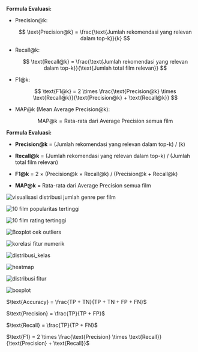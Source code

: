 **Formula Evaluasi:**

- Precision@k:
  
  $$
  \text{Precision@k} = \frac{\text{Jumlah rekomendasi yang relevan dalam top-k}}{k}
  $$


- Recall@k:
  
  $$
  \text{Recall@k} = \frac{\text{Jumlah rekomendasi yang relevan dalam top-k}}{\text{Jumlah total film relevan}}
  $$


- F1@k:
  
  $$
  \text{F1@k} = 2 \times \frac{\text{Precision@k} \times \text{Recall@k}}{\text{Precision@k} + \text{Recall@k}}
  $$


- MAP@k (Mean Average Precision@k):
  
  $$
  \text{MAP@k} = \text{Rata-rata dari Average Precision semua film}
  $$



**Formula Evaluasi:**

- **Precision@k** = (Jumlah rekomendasi yang relevan dalam top-k) / (k)

- **Recall@k** = (Jumlah rekomendasi yang relevan dalam top-k) / (Jumlah total film relevan)

- **F1@k** = 2 × (Precision@k × Recall@k) / (Precision@k + Recall@k)

- **MAP@k** = Rata-rata dari Average Precision semua film




![visualisasi distribusi jumlah genre per film](https://github.com/user-attachments/assets/5fb9bb15-ed53-4e8d-9171-24f67ae76d43)


![10 film popularitas tertinggi](https://github.com/user-attachments/assets/006a4824-8716-452a-a48e-5351faf315b0)


![10 film rating tertinggi](https://github.com/user-attachments/assets/98936047-37b2-4d26-aa14-522fbdaa70a3)


![Boxplot cek outliers](https://github.com/user-attachments/assets/ea592453-f4fb-4123-9657-a6396b98b56c)


![korelasi fitur numerik](https://github.com/user-attachments/assets/1e0b94c3-5b92-4f4e-8045-4d5272e46997)


![distribusi_kelas](https://github.com/user-attachments/assets/f5d0d7f1-b1a2-40db-b453-81439a342979)

![heatmap](https://github.com/user-attachments/assets/46721b09-60d2-4564-ab28-cf4449ea30bb)

![distribusi fitur](https://github.com/user-attachments/assets/ea68dbb9-3822-4b90-ae2a-8a23664152c2)

![boxplot](https://github.com/user-attachments/assets/f3a1b863-0c38-4ff0-bd01-8b08c4d15fa4)

$\text{Accuracy} = \frac{TP + TN}{TP + TN + FP + FN}$  

$\text{Precision} = \frac{TP}{TP + FP}$  

$\text{Recall} = \frac{TP}{TP + FN}$  

$\text{F1} = 2 \times \frac{\text{Precision} \times \text{Recall}}{\text{Precision} + \text{Recall}}$  



